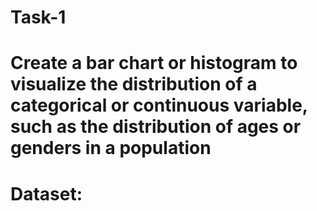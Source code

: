 # Task-1

# Create a bar chart or histogram to visualize the distribution of a categorical or continuous variable, such as the distribution of ages or genders in a population

# Dataset:
